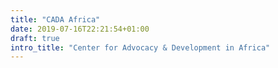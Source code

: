 ```yaml
---
title: "CADA Africa"
date: 2019-07-16T22:21:54+01:00
draft: true
intro_title: "Center for Advocacy & Development in Africa"
---
```


